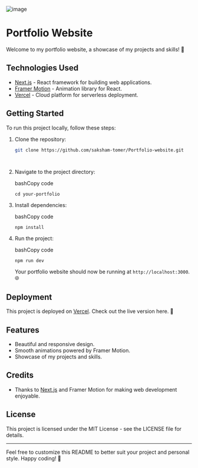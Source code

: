 ![image](https://github.com/saksham-tomer/Portfolio-website/assets/132002655/a6331d8c-ccab-4126-a40e-32c610a7bc51)



# Portfolio Website

Welcome to my portfolio website, a showcase of my projects and skills! 🚀

## Technologies Used

- [Next.js](https://nextjs.org/) - React framework for building web applications.
- [Framer Motion](https://www.framer.com/motion/) - Animation library for React.
- [Vercel](https://vercel.com/) - Cloud platform for serverless deployment.

## Getting Started

To run this project locally, follow these steps:

1. Clone the repository:

   ```bash
   git clone https://github.com/saksham-tomer/Portfolio-website.git

 
1.  Navigate to the project directory:

    bashCopy code

    `cd your-portfolio`

2.  Install dependencies:

    bashCopy code

    `npm install`

3.  Run the project:

    bashCopy code

    `npm run dev`

    Your portfolio website should now be running at `http://localhost:3000`. 🌐

Deployment
----------

This project is deployed on [Vercel](https://vercel.com/). Check out the live version here. 🚀

Features
--------

-   Beautiful and responsive design.
-   Smooth animations powered by Framer Motion.
-   Showcase of my projects and skills.

Credits
-------

-   Thanks to [Next.js](https://nextjs.org/) and Framer Motion for making web development enjoyable.

License
-------

This project is licensed under the MIT License - see the LICENSE file for details.

* * * * *

Feel free to customize this README to better suit your project and personal style. Happy coding! 🎉
